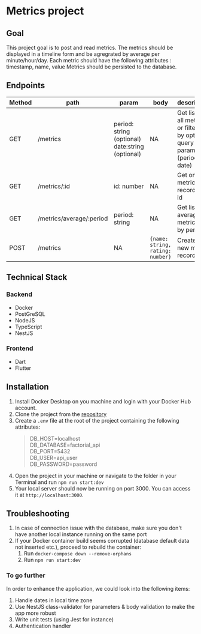# Metrics project

## Goal

This project goal is to post and read metrics.
The metrics should be displayed in a timeline form and be agregrated by average per minute/hour/day.
Each metric should have the following attributes : timestamp, name, value
Metrics should be persisted to the database.

## Endpoints

| Method | path | param | body | description |
| --- | --- | --- | --- | --- |
| GET | /metrics | period: string (optional) <br />date:string (optional) | NA | Get list of all metrics or filtered by optional query params (period & date) |
| GET | /metrics/:id | id: number | NA | Get one metric record by id|
| GET | /metrics/average/:period | period: string | NA | Get list of average metric data by period|
| POST | /metrics | NA | ```{name: string, rating: number}``` | Create a new metric record|
## Technical Stack

### Backend

- Docker
- PostGreSQL
- NodeJS
- TypeScript
- NestJS

### Frontend

- Dart
- Flutter

## Installation

1. Install Docker Desktop on you machine and login with your Docker Hub account.
2. Clone the project from the [repository](https://github.com/leslie-martinez/factorial-project)
3. Create a `.env` file at the root of the project containing the following attributes: 
    > DB_HOST=localhost  
    > DB_DATABASE=factorial_api  
    > DB_PORT=5432  
    > DB_USER=api_user  
    > DB_PASSWORD=password  
4. Open the project in your machine or navigate to the folder in your Terminal and run `npm run start:dev`
5. Your local server should now be running on port 3000. You can access it at `http://localhost:3000`.

## Troubleshooting

1. In case of connection issue with the database, make sure you don't have another local instance running on the same port
2. If your Docker container build seems corrupted (database default data not inserted etc.), proceed to rebuild the container: 
    1. Run `docker-compose down --remove-orphans`
    2. Run `npm run start:dev`


### To go further
In order to enhance the application, we could look into the following items:

1. Handle dates in local time zone
2. Use NestJS class-validator for parameters & body validation to make the app more robust
3. Write unit tests (using Jest for instance)
4. Authentication handler
